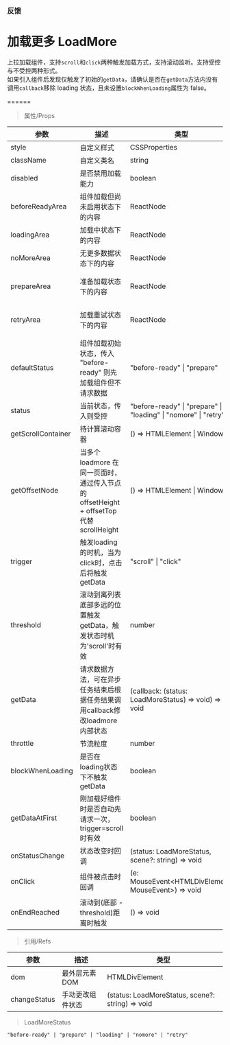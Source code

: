 ### 反馈

# 加载更多 LoadMore

上拉加载组件，支持`scroll`和`click`两种触发加载方式，支持滚动监听。支持受控与不受控两种形式。<br>如果引入组件后发现仅触发了初始的`getData`，请确认是否在`getData`方法内没有调用`callback`移除 loading 状态，且未设置`blockWhenLoading`属性为 false。

======

> 属性/Props

|参数|描述|类型|默认值|
|----------|-------------|------|------|
|style|自定义样式|CSSProperties|-|
|className|自定义类名|string|-|
|disabled|是否禁用加载能力|boolean|-|
|beforeReadyArea|组件加载但尚未启用状态下的内容|ReactNode|null|
|loadingArea|加载中状态下的内容|ReactNode|"正在努力加载中..."|
|noMoreArea|无更多数据状态下的内容|ReactNode|"没有更多数据了"|
|prepareArea|准备加载状态下的内容|ReactNode|"上拉/点击加载更多"|
|retryArea|加载重试状态下的内容|ReactNode|"加载失败，点击重试"|
|defaultStatus|组件加载初始状态，传入 "before\-ready" 则先加载组件但不请求数据|"before\-ready" \| "prepare"|"prepare"|
|status|当前状态，传入则受控|"before\-ready" \| "prepare" \| "loading" \| "nomore" \| "retry"|-|
|getScrollContainer|待计算滚动容器|() =\> HTMLElement \| Window|() => window|
|getOffsetNode|当多个 loadmore 在同一页面时，通过传入节点的 offsetHeight \+ offsetTop 代替 scrollHeight|() =\> HTMLElement \| Window|-|
|trigger|触发loading的时机，当为click时，点击后将触发getData|"scroll" \| "click"|"scroll"|
|threshold|滚动到离列表底部多远的位置触发getData，触发状态时机为'scroll'时有效|number|200|
|getData|请求数据方法，可在异步任务结束后根据任务结果调用callback修改loadmore内部状态|(callback: (status: LoadMoreStatus) =\> void) =\> void|-|
|throttle|节流粒度|number|0|
|blockWhenLoading|是否在loading状态下不触发getData|boolean|true|
|getDataAtFirst|刚加载好组件时是否自动先请求一次，trigger=scroll时有效|boolean|true|
|onStatusChange|状态改变时回调|(status: LoadMoreStatus, scene?: string) =\> void|-|
|onClick|组件被点击时回调|(e: MouseEvent\<HTMLDivElement, MouseEvent\>) =\> void|-|
|onEndReached|滚动到(底部 \- threshold)距离时触发|() =\> void|-|

> 引用/Refs

|参数|描述|类型|
|----------|-------------|------|
|dom|最外层元素 DOM|HTMLDivElement|
|changeStatus|手动更改组件状态|(status: LoadMoreStatus, scene?: string) =\> void|

> LoadMoreStatus

```
"before-ready" | "prepare" | "loading" | "nomore" | "retry"
```
